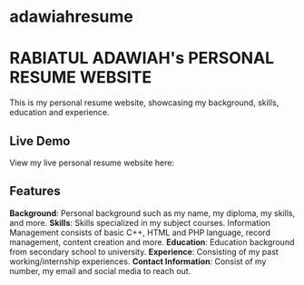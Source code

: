 # adawiahresume

# RABIATUL ADAWIAH's PERSONAL RESUME WEBSITE

This is my personal resume website, showcasing my background, skills, education and experience.

## Live Demo
View my live personal resume website here:

## Features
**Background**: Personal background such as my name, my diploma, my skills, and more.
**Skills**: Skills specialized in my subject courses. Information Management consists of basic C++, HTML and PHP language, record management, content creation and more.
**Education**: Education background from secondary school to university.
**Experience**: Consisting of my past working/internship experiences.
**Contact Information**: Consist of my number, my email and social media to reach out.
